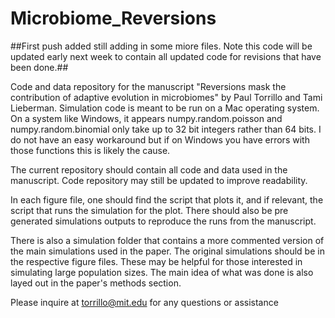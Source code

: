 # Microbiome_Reversions

##First push added still adding in some miore files. Note this code will be updated early next week to contain all updated code for revisions that have been done.##

Code and data repository for the manuscript "Reversions mask the contribution of adaptive evolution in microbiomes" by Paul Torrillo and Tami Lieberman. Simulation code is meant to be run on a Mac operating system. On a system like Windows, it appears numpy.random.poisson and numpy.random.binomial only take up to 32 bit integers rather than 64 bits. I do not have an easy workaround but if on Windows you have errors with those functions this is likely the cause. 

The current repository should contain all code and data used in the manuscript. Code repository may still be updated to improve readability.

In each figure file, one should find the script that plots it, and if relevant, the script that runs the simulation for the plot. There should also be pre generated simulations outputs to reproduce the runs from the manuscript.

There is also a simulation folder that contains a more commented version of the main simulations used in the paper. The original simulations should be in the respective figure files. These may be helpful for those interested in simulating large population sizes. The main idea of what was done is also layed out in the paper's methods section.

Please inquire at torrillo@mit.edu for any questions or assistance

